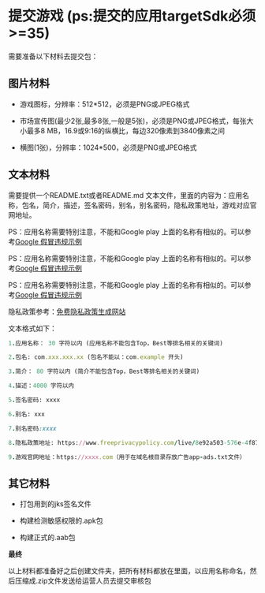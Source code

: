 
# 提交游戏  (ps:提交的应用targetSdk必须>=35)

需要准备以下材料去提交包：

 ## 图片材料
 
 - 游戏图标，分辨率：512*512，必须是PNG或JPEG格式

 - 市场宣传图(最少2张,最多8张,一般是5张)，必须是PNG或JPEG格式，每张大小最多8 MB，16.9或9:16的纵横比，每边320像素到3840像素之间

 - 横图(1张)，分辨率：1024*500，必须是PNG或JPEG格式

 ## 文本材料
 
需要提供一个README.txt或者README.md 文本文件，里面的内容为：应用名称，包名，简介，描述，签名密码，别名，别名密码，隐私政策地址，游戏对应官网地址。

PS：应用名称需要特别注意，不能和Google play 上面的名称有相似的。可以参考[Google 假冒违规示例](https://support.google.com/googleplay/android-developer/answer/9888374/#zippy=%2C%E5%B8%B8%E8%A7%81%E8%BF%9D%E8%A7%84%E8%A1%8C%E4%B8%BA%E7%A4%BA%E4%BE%8B)

PS：应用名称需要特别注意，不能和Google play 上面的名称有相似的。可以参考[Google 假冒违规示例](https://support.google.com/googleplay/android-developer/answer/9888374/#zippy=%2C%E5%B8%B8%E8%A7%81%E8%BF%9D%E8%A7%84%E8%A1%8C%E4%B8%BA%E7%A4%BA%E4%BE%8B)

PS：应用名称需要特别注意，不能和Google play 上面的名称有相似的。可以参考[Google 假冒违规示例](https://support.google.com/googleplay/android-developer/answer/9888374/#zippy=%2C%E5%B8%B8%E8%A7%81%E8%BF%9D%E8%A7%84%E8%A1%8C%E4%B8%BA%E7%A4%BA%E4%BE%8B)

隐私政策参考：[免费隐私政策生成网站](https://www.freeprivacypolicy.com)

文本格式如下：

```ruby
1.应用名称： 30 字符以内 (应用名称不能包含Top，Best等排名相关的关键词)

2.包名: com.xxx.xxx.xx (包名不能以：com.example 开头)

3.简介： 80 字符以内 (简介不能包含Top，Best等排名相关的关键词)

4.描述：4000 字符以内

5.签名密码: xxxx

6.别名: xxx

7.别名密码:xxxx

8.隐私政策地址: https://www.freeprivacypolicy.com/live/8e92a503-576e-4f87-a17a-0da55cf42c81

9.游戏官网地址：https://xxxx.com（用于在域名根目录存放广告app-ads.txt文件）

```

 ## 其它材料

  - 打包用到的jks签名文件

  - 构建检测敏感权限的.apk包 

  - 构建正式的.aab包


**最终**

以上材料都准备好之后创建文件夹，把所有材料都放在里面，以应用名称命名，然后压缩成.zip文件发送给运营人员去提交审核包
